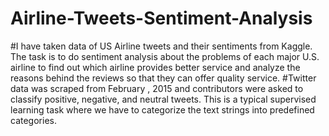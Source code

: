 # Airline-Tweets-Sentiment-Analysis
#I have taken data of US Airline tweets and their sentiments from Kaggle. The task is to do sentiment analysis about the problems of each major U.S. airline to find out which airline provides better service and analyze the reasons behind the reviews so that they can offer quality service.
#Twitter data was scraped from February , 2015 and contributors were asked to classify positive, negative, and neutral tweets. This is a typical supervised learning task where we have to categorize the text strings into predefined categories.
